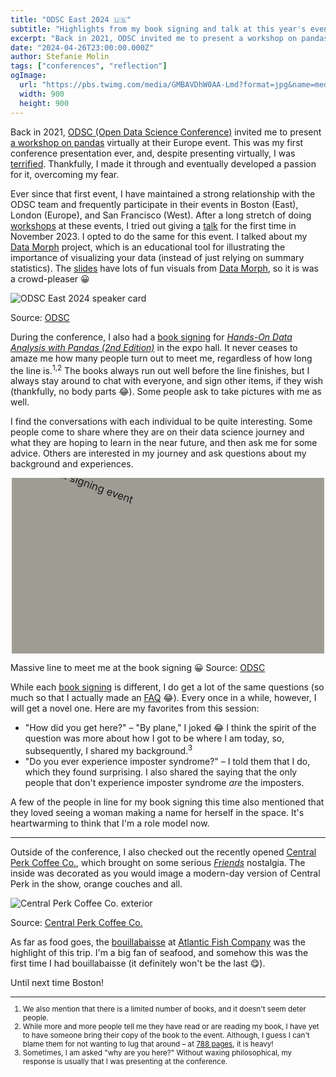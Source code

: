 ```yaml
---
title: "ODSC East 2024 🇺🇸"
subtitle: "Highlights from my book signing and talk at this year's event in Boston."
excerpt: "Back in 2021, ODSC invited me to present a workshop on pandas virtually at their Europe event. This was my first conference presentation ever, and despite it being virtually, I was terrified. Thankfully, I made it through and eventually developed a passion for it, overcoming my fear. At this event, I delivered a talk and had a book signing."
date: "2024-04-26T23:00:00.000Z"
author: Stefanie Molin
tags: ["conferences", "reflection"]
ogImage:
  url: "https://pbs.twimg.com/media/GMBAVDhW0AA-Lmd?format=jpg&name=medium"
  width: 900
  height: 900
---
```


Back in 2021, [ODSC (Open Data Science Conference)](https://odsc.com/) invited me to present [a workshop on pandas](/workshops/pandas-workshop/) virtually at their Europe event. This was my first conference presentation ever, and, despite presenting virtually, I was [terrified](/events/conferences/#origin-story). Thankfully, I made it through and eventually developed a passion for it, overcoming my fear.

Ever since that first event, I have maintained a strong relationship with the ODSC team and frequently participate in their events in Boston (East), London (Europe), and San Francisco (West). After a long stretch of doing [workshops](/workshops/) at these events, I tried out giving a [talk](/talks/) for the first time in November 2023. I opted to do the same for this event. I talked about my [Data Morph](/data-morph/) project, which is an educational tool for illustrating the importance of visualizing your data (instead of just relying on summary statistics). The [slides](/data-morph-talk/) have lots of fun visuals from [Data Morph](/data-morph/), so it is was a crowd-pleaser 😀

<img
  style="max-height: 400px;"
  alt="ODSC East 2024 speaker card"
  src="https://pbs.twimg.com/media/GMBAVDhW0AA-Lmd?format=jpg&name=medium">

<figcaption>

Source: [ODSC](https://twitter.com/StefanieMolin/status/1782379071403389231)

</figcaption>

During the conference, I also had a [book signing](/events/book-signings/) for [*Hands-On Data Analysis with Pandas (2nd Edition)*](/books/Hands-On-Data-Analysis-with-Pandas-2nd-edition/) in the expo hall. It never ceases to amaze me how many people turn out to meet me, regardless of how long the line is.<sup>1,2</sup> The books always run out well before the line finishes, but I always stay around to chat with everyone, and sign other items, if they wish (thankfully, no body parts 😂). Some people ask to take pictures with me as well.

I find the conversations with each individual to be quite interesting. Some people come to share where they are on their data science journey and what they are hoping to learn in the near future, and then ask me for some advice. Others are interested in my journey and ask questions about my background and experiences.

<div style="max-width: 500px; aspect-ratio: 16 / 9; overflow: hidden; margin: auto; background-color: #9F9D93;">
  <img
    alt="line for my book signing event"
    src="https://pbs.twimg.com/media/GL89tgRXYAAhktJ?format=jpg&name=large"
    style="transform: rotate(20deg) scale(1.2) translate(-15%, -23%);">
</div>

<figcaption>

Massive line to meet me at the book signing 😀 Source: [ODSC](https://twitter.com/_odsc/status/1783211832108363986)

</figcaption>

While each [book signing](/events/book-signings/) is different, I do get a lot of the same questions (so much so that I actually made an [FAQ](/books/Hands-On-Data-Analysis-with-Pandas-2nd-edition/#faq) 😂). Every once in a while, however, I will get a novel one. Here are my favorites from this session:

- "How did you get here?" &ndash; "By plane," I joked 😂 I think the spirit of the question was more about how I got to be where I am today, so, subsequently, I shared my background.<sup>3</sup>
- "Do you ever experience imposter syndrome?" &ndash; I told them that I do, which they found surprising. I also shared the saying that the only people that don't experience imposter syndrome *are* the imposters.

A few of the people in line for my book signing this time also mentioned that they loved seeing a woman making a name for herself in the space. It's heartwarming to think that I'm a role model now.

---

Outside of the conference, I also checked out the recently opened [Central Perk Coffee Co.](https://centralperk.com/pages/boston-store-location), which brought on some serious [*Friends*](https://en.wikipedia.org/wiki/Friends) nostalgia. The inside was decorated as you would image a modern-day version of Central Perk in the show, orange couches and all.

![Central Perk Coffee Co. exterior](https://cdn.shopify.com/s/files/1/0565/9738/1173/files/photo1_exterior.jpg)

<figcaption>

Source: [Central Perk Coffee Co.](https://centralperk.com/pages/boston-store-location)

</figcaption>

As far as food goes, the [bouillabaisse](https://familystylefood.com/julia-childs-bouillabaisse-recipe/) at [Atlantic Fish Company](https://maps.app.goo.gl/E19NSmoGVECfrS3h6) was the highlight of this trip. I'm a big fan of seafood, and somehow this was the first time I had bouillabaisse (it definitely won't be the last 😋).

Until next time Boston!


<small class="leading-snug">
<hr class="w-1/2" />

1. We also mention that there is a limited number of books, and it doesn't seem deter people.
2. While more and more people tell me they have read or are reading my book, I have yet to have someone bring their copy of the book to the event. Although, I guess I can't blame them for not wanting to lug that around &ndash; at [788 pages](/books/Hands-On-Data-Analysis-with-Pandas-2nd-edition/), it is heavy!
3. Sometimes, I am asked "why are you here?" Without waxing philosophical, my response is usually that I was presenting at the conference.

</small>
